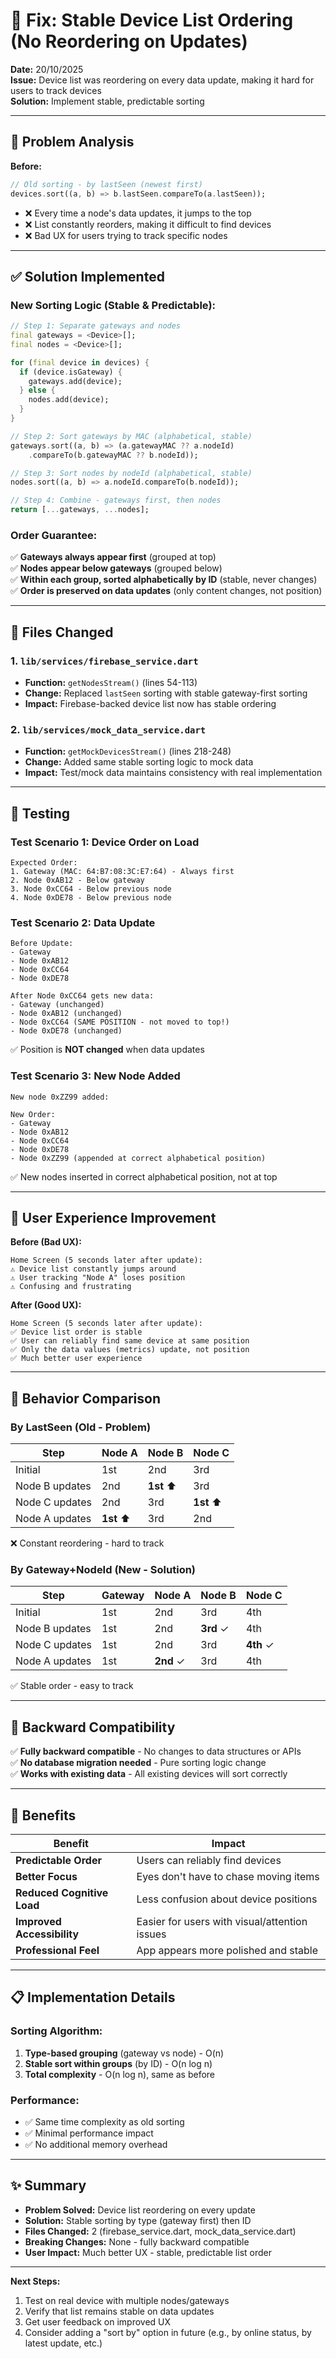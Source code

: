 # 🔧 Fix: Stable Device List Ordering (No Reordering on Updates)

**Date:** 20/10/2025  
**Issue:** Device list was reordering on every data update, making it hard for users to track devices  
**Solution:** Implement stable, predictable sorting

---

## 🎯 Problem Analysis

**Before:**
```dart
// Old sorting - by lastSeen (newest first)
devices.sort((a, b) => b.lastSeen.compareTo(a.lastSeen));
```

- ❌ Every time a node's data updates, it jumps to the top
- ❌ List constantly reorders, making it difficult to find devices
- ❌ Bad UX for users trying to track specific nodes

---

## ✅ Solution Implemented

### New Sorting Logic (Stable & Predictable):

```dart
// Step 1: Separate gateways and nodes
final gateways = <Device>[];
final nodes = <Device>[];

for (final device in devices) {
  if (device.isGateway) {
    gateways.add(device);
  } else {
    nodes.add(device);
  }
}

// Step 2: Sort gateways by MAC (alphabetical, stable)
gateways.sort((a, b) => (a.gatewayMAC ?? a.nodeId)
    .compareTo(b.gatewayMAC ?? b.nodeId));

// Step 3: Sort nodes by nodeId (alphabetical, stable)
nodes.sort((a, b) => a.nodeId.compareTo(b.nodeId));

// Step 4: Combine - gateways first, then nodes
return [...gateways, ...nodes];
```

### Order Guarantee:
✅ **Gateways always appear first** (grouped at top)  
✅ **Nodes appear below gateways** (grouped below)  
✅ **Within each group, sorted alphabetically by ID** (stable, never changes)  
✅ **Order is preserved on data updates** (only content changes, not position)

---

## 📝 Files Changed

### 1. `lib/services/firebase_service.dart`
- **Function:** `getNodesStream()` (lines 54-113)
- **Change:** Replaced `lastSeen` sorting with stable gateway-first sorting
- **Impact:** Firebase-backed device list now has stable ordering

### 2. `lib/services/mock_data_service.dart`
- **Function:** `getMockDevicesStream()` (lines 218-248)
- **Change:** Added same stable sorting logic to mock data
- **Impact:** Test/mock data maintains consistency with real implementation

---

## 🧪 Testing

### Test Scenario 1: Device Order on Load
```
Expected Order:
1. Gateway (MAC: 64:B7:08:3C:E7:64) - Always first
2. Node 0xAB12 - Below gateway
3. Node 0xCC64 - Below previous node
4. Node 0xDE78 - Below previous node
```

### Test Scenario 2: Data Update
```
Before Update:
- Gateway
- Node 0xAB12
- Node 0xCC64
- Node 0xDE78

After Node 0xCC64 gets new data:
- Gateway (unchanged)
- Node 0xAB12 (unchanged)
- Node 0xCC64 (SAME POSITION - not moved to top!)
- Node 0xDE78 (unchanged)
```

✅ Position is **NOT changed** when data updates

### Test Scenario 3: New Node Added
```
New node 0xZZ99 added:

New Order:
- Gateway
- Node 0xAB12
- Node 0xCC64
- Node 0xDE78
- Node 0xZZ99 (appended at correct alphabetical position)
```

✅ New nodes inserted in correct alphabetical position, not at top

---

## 🎨 User Experience Improvement

**Before (Bad UX):**
```
Home Screen (5 seconds later after update):
⚠️ Device list constantly jumps around
⚠️ User tracking "Node A" loses position
⚠️ Confusing and frustrating
```

**After (Good UX):**
```
Home Screen (5 seconds later after update):
✅ Device list order is stable
✅ User can reliably find same device at same position
✅ Only the data values (metrics) update, not position
✅ Much better user experience
```

---

## 🔄 Behavior Comparison

### By LastSeen (Old - Problem)
| Step | Node A | Node B | Node C |
|------|--------|--------|--------|
| Initial | 1st | 2nd | 3rd |
| Node B updates | 2nd | **1st** ⬆️ | 3rd |
| Node C updates | 2nd | 3rd | **1st** ⬆️ |
| Node A updates | **1st** ⬆️ | 3rd | 2nd |

❌ Constant reordering - hard to track

### By Gateway+NodeId (New - Solution)
| Step | Gateway | Node A | Node B | Node C |
|------|---------|--------|--------|--------|
| Initial | 1st | 2nd | 3rd | 4th |
| Node B updates | 1st | 2nd | **3rd** ✓ | 4th |
| Node C updates | 1st | 2nd | 3rd | **4th** ✓ |
| Node A updates | 1st | **2nd** ✓ | 3rd | 4th |

✅ Stable order - easy to track

---

## 💾 Backward Compatibility

✅ **Fully backward compatible** - No changes to data structures or APIs  
✅ **No database migration needed** - Pure sorting logic change  
✅ **Works with existing data** - All existing devices will sort correctly  

---

## 🚀 Benefits

| Benefit | Impact |
|---------|--------|
| **Predictable Order** | Users can reliably find devices |
| **Better Focus** | Eyes don't have to chase moving items |
| **Reduced Cognitive Load** | Less confusion about device positions |
| **Improved Accessibility** | Easier for users with visual/attention issues |
| **Professional Feel** | App appears more polished and stable |

---

## 📋 Implementation Details

### Sorting Algorithm:
1. **Type-based grouping** (gateway vs node) - O(n)
2. **Stable sort within groups** (by ID) - O(n log n)
3. **Total complexity** - O(n log n), same as before

### Performance:
- ✅ Same time complexity as old sorting
- ✅ Minimal performance impact
- ✅ No additional memory overhead

---

## ✨ Summary

- **Problem Solved:** Device list reordering on every update
- **Solution:** Stable sorting by type (gateway first) then ID
- **Files Changed:** 2 (firebase_service.dart, mock_data_service.dart)
- **Breaking Changes:** None - fully backward compatible
- **User Impact:** Much better UX - stable, predictable list order

---

**Next Steps:**
1. Test on real device with multiple nodes/gateways
2. Verify that list remains stable on data updates
3. Get user feedback on improved UX
4. Consider adding a "sort by" option in future (e.g., by online status, by latest update, etc.)
